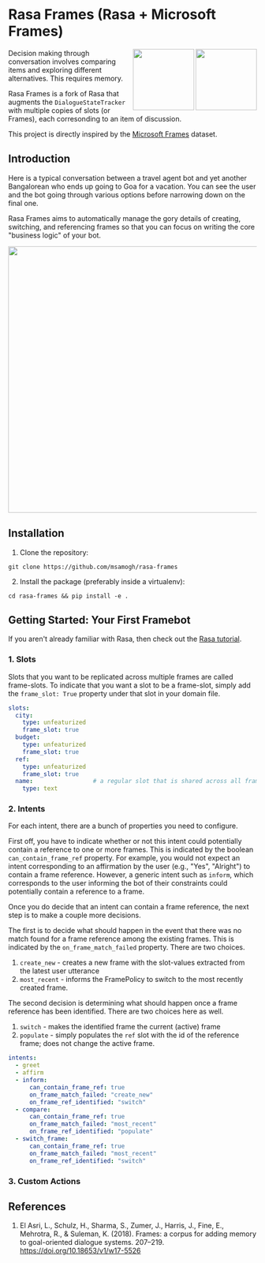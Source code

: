 # Rasa Frames (Rasa + Microsoft Frames)
<img align="right" height="124" src="https://www.rasa.com/assets/img/sara/sara-open-source-2.0.png">

<img align="right" height="124" src="https://logos-download.com/wp-content/uploads/2016/02/Microsoft_box.png">

Decision making through conversation involves comparing items and exploring different alternatives. This requires memory.

Rasa Frames is a fork of Rasa that augments the `DialogueStateTracker` with multiple copies of slots (or Frames), each corresonding to an item of discussion.

This project is directly inspired by the [Microsoft Frames](https://www.microsoft.com/en-us/research/project/frames-dataset/) dataset.

## Introduction

Here is a typical conversation between a travel agent bot and yet another Bangalorean who ends up going to Goa for a vacation. You can see the user and the bot going through various options before narrowing down on the final one.

Rasa Frames aims to automatically manage the gory details of creating, switching, and
referencing frames so that you can focus on writing the core "business logic" of
your bot.

<img align="center" height="540" src="https://github.com/msamogh/rasa-frames/raw/master/Frames.png">

## Installation
1. Clone the repository:
```
git clone https://github.com/msamogh/rasa-frames
```

2. Install the package (preferably inside a virtualenv):
```
cd rasa-frames && pip install -e .
```

## Getting Started: Your First Framebot
If you aren't already familiar with Rasa, then check out the [Rasa tutorial](https://rasa.com/docs/rasa/user-guide/rasa-tutorial/).

### 1. Slots
Slots that you want to be replicated across multiple frames are called frame-slots. To indicate that you want a slot to be a frame-slot, simply add the `frame_slot: True` property under that slot in your domain file.

```yaml
slots:
  city:
    type: unfeaturized
    frame_slot: true
  budget:
    type: unfeaturized
    frame_slot: true
  ref:
    type: unfeaturized
    frame_slot: true
  name:                 # a regular slot that is shared across all frames
    type: text
```

### 2. Intents
For each intent, there are a bunch of properties you need to configure.

First off, you have to indicate whether or not this intent could potentially
contain a reference to one or more frames. This is indicated by the
boolean `can_contain_frame_ref` property. For example, you would not expect an intent corresponding to an affirmation by the user (e.g., "Yes", "Alright") to contain a frame reference. However, a generic intent such as `inform`, which corresponds to the user
informing the bot of their constraints could potentially contain a reference to a frame.

Once you do decide that an intent can contain a frame reference, the next step is to make a couple more decisions.

The first is to decide what should happen in the event that there was no match found for a frame reference among the existing frames. This is indicated by the `on_frame_match_failed` property. There are two choices.
1. `create_new` - creates a new frame with the slot-values extracted from the latest user utterance
2. `most_recent` - informs the FramePolicy to switch to the most recently created frame.

The second decision is determining what should happen once a frame reference has been identified. There are two choices here as well.
1. `switch` - makes the identified frame the current (active) frame
2. `populate` - simply populates the `ref` slot with the id of the reference frame; does not change the active frame.

```yaml
intents:
  - greet
  - affirm
  - inform:
      can_contain_frame_ref: true
      on_frame_match_failed: "create_new"
      on_frame_ref_identified: "switch"
  - compare:
      can_contain_frame_ref: true
      on_frame_match_failed: "most_recent"
      on_frame_ref_identified: "populate"
  - switch_frame:
      can_contain_frame_ref: true
      on_frame_match_failed: "most_recent"
      on_frame_ref_identified: "switch"
```

### 3. Custom Actions



## References
1. El Asri, L., Schulz, H., Sharma, S., Zumer, J., Harris, J., Fine, E., Mehrotra, R., & Suleman, K. (2018). Frames: a corpus for adding memory to goal-oriented dialogue systems. 207–219. https://doi.org/10.18653/v1/w17-5526
